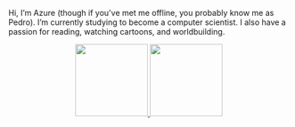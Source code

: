 Hi, I’m Azure (though if you've met me offline, you probably know me as Pedro).
I’m currently studying to become a computer scientist. I also have a passion for reading, watching cartoons, and worldbuilding.

<div align="center">
  <a href="https://github.com/AzurePi">
  <img height="130em" src="https://github-readme-stats.vercel.app/api?username=AzurePi&show_icons=true&theme=yeblu&include_all_commits=true&count_private=true"/>
  <img height="130em" src="https://github-readme-stats.vercel.app/api/top-langs/?username=AzurePi&layout=compact&langs_count=7&theme=yeblu"/>
</div>
<!---
AzurePi/AzurePi is a ✨ special ✨ repository because its `README.md` (this file) appears on your GitHub profile.
You can click the Preview link to take a look at your changes.
--->
